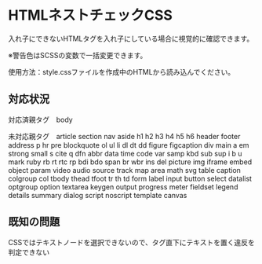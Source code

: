 # HTMLネストチェックCSS

入れ子にできないHTMLタグを入れ子にしている場合に視覚的に確認できます。

※警告色はSCSSの変数で一括変更できます。

使用方法：style.cssファイルを作成中のHTMLから読み込んでください。


## 対応状況　

対応済親タグ　body

未対応親タグ　article section nav aside h1 h2 h3 h4 h5 h6 header footer address p hr pre blockquote ol ul li dl dt dd figure figcaption div main a em strong small s cite q dfn abbr data time code var samp kbd sub sup i b u mark ruby rb rt rtc rp bdi bdo span br wbr ins del picture img iframe embed object param video audio source track map area math svg table caption colgroup col tbody thead tfoot tr th td form label input button select datalist optgroup option textarea keygen output progress meter fieldset legend details summary dialog script noscript template canvas

## 既知の問題

CSSではテキストノードを選択できないので、タグ直下にテキストを置く違反を判定できない

